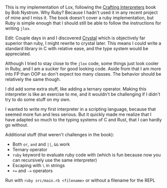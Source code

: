 This is my implementation of Lox, following the [Crafting Interpreters](http://craftinginterpreters.com/) book by Bob Nystrom.
Why Ruby? Because I hadn't used it in any recent project of mine and I miss it.
The book doesn't cover a ruby implementation,
but Ruby is simple enough that I should still be able to follow the instructions for writing `jlox`.

Edit:
Couple days in and I discovered [Crystal](https://crystal-lang.org/) which is objectively far superior than ruby,
I might rewrite to crystal later. This means I could write a standard library in C with relative ease, and the type system would be appreciated.

Although I tried to stay close to the `jlox` code, some things just look cooler in Ruby, and I am a sucker for good looking code.
Aside from that I am more into FP than OOP so don't expect too many classes.
The behavior should be relatively the same though.

I did add some extra stuff, like adding a ternary operator.
Making this interpreter is like an exercise to me,
and it wouldn't be challenging if I didn't try to do some stuff on my own.

I wanted to write my first interpreter in a scripting language, because that seemed more fun and less serious.
But it quickly made me realize that I have adapted so much to the typing systems of C and Rust, that I can hardly go without.

Additional stuff (that weren't challenges in the book):
* Both `or`, `and` and `||`, `&&` work
* Ternary operator
* `ruby` keyword to evaluate ruby code with (which is fun because now you can recursively use the same interpreter)
* Escaping with `\` in strings
* `+=` and `-=` operators


Run with `ruby src/main.rb <filename>` or without a filename for the REPL
